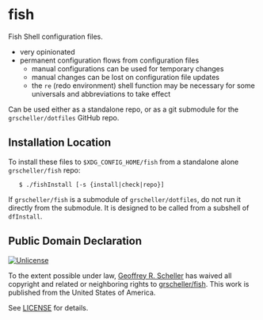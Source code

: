 # fish

Fish Shell configuration files.

* very opinionated
* permanent configuration flows from configuration files
  * manual configurations can be used for temporary changes
  * manual changes can be lost on configuration file updates
  * the `re` (redo environment) shell function may be necessary for some
    universals and abbreviations to take effect

Can be used either as a standalone repo, or as a git submodule for
the `grscheller/dotfiles` GitHub repo.

## Installation Location

To install these files to `$XDG_CONFIG_HOME/fish` from a standalone
alone `grscheller/fish` repo:

```
   $ ./fishInstall [-s {install|check|repo}]
```

If `grscheller/fish` is a submodule of `grscheller/dotfiles`, do not run
it directly from the submodule.  It is designed to be called from
a subshell of `dfInstall`.

## Public Domain Declaration

<p xmlns:dct="http://purl.org/dc/terms/"
   xmlns:vcard="http://www.w3.org/2001/vcard-rdf/3.0#">
  <a rel="license"
     href="http://creativecommons.org/publicdomain/zero/1.0/">
     <img src="http://i.creativecommons.org/p/zero/1.0/88x31.png"
          style="border-style: none;"
          alt="Unlicense"></a>

  To the extent possible under law,
  [Geoffrey R. Scheller](https://github.com/grscheller)
  has waived all copyright and related or neighboring rights
  to [grscheller/fish](https://github.com/grscheller/fish).
  This work is published from the United States of America.
</p>

See [LICENSE](LICENSE) for details.
